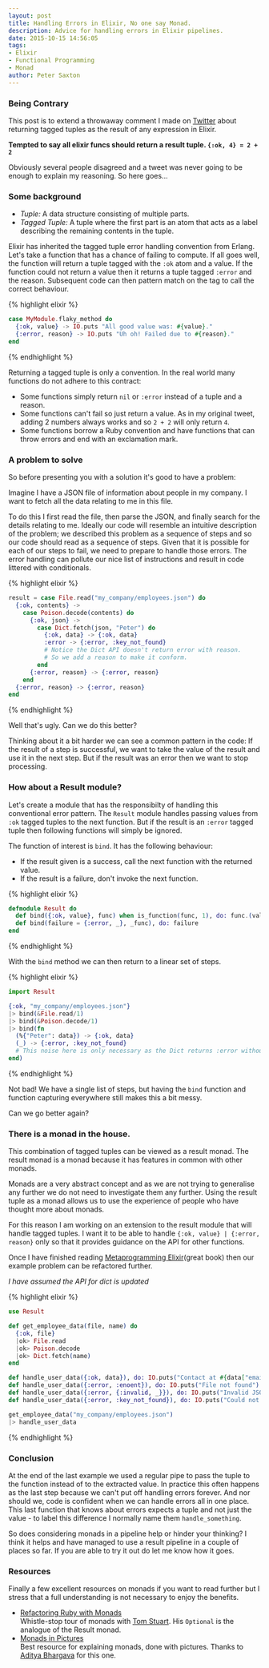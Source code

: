 ```yaml
---
layout: post
title: Handling Errors in Elixir, No one say Monad.
description: Advice for handling errors in Elixir pipelines.
date: 2015-10-15 14:56:05
tags:
- Elixir
- Functional Programming
- Monad
author: Peter Saxton
---
```


### Being Contrary

This post is to extend a throwaway comment I made on [Twitter](https://twitter.com/CrowdHailer/status/654202422416556032) about returning tagged tuples as the result of any expression in Elixir.

**Tempted to say all elixir funcs should return a result tuple. `{:ok, 4} = 2 + 2`**

Obviously several people disagreed and a tweet was never going to be enough to explain my reasoning.
So here goes...

### Some background

- *Tuple:* A data structure consisting of multiple parts.
- *Tagged Tuple:* A tuple where the first part is an atom that acts as a label describing the remaining contents in the tuple.

Elixir has inherited the tagged tuple error handling convention from Erlang.
Let's take a function that has a chance of failing to compute.
If all goes well, the function will return a tuple tagged with the `:ok` atom and a value.
If the function could not return a value then it returns a tuple tagged `:error` and the reason.
Subsequent code can then pattern match on the tag to call the correct behaviour.

{% highlight elixir %}
```elixir
case MyModule.flaky_method do
  {:ok, value} -> IO.puts "All good value was: #{value}."
  {:error, reason} -> IO.puts "Uh oh! Failed due to #{reason}."
end
```
{% endhighlight %}

Returning a tagged tuple is only a convention.
In the real world many functions do not adhere to this contract:

- Some functions simply return `nil` or `:error` instead of a tuple and a reason.
- Some functions can't fail so just return a value. As in my original tweet, adding 2 numbers always works and so `2 + 2` will only return `4`.
- Some functions borrow a Ruby convention and have functions that can throw errors and end with an exclamation mark.

### A problem to solve

So before presenting you with a solution it's good to have a problem:

Imagine I have a JSON file of information about people in my company.
I want to fetch all the data relating to me in this file.

To do this I first read the file, then parse the JSON, and finally search for the details relating to me.
Ideally our code will resemble an intuitive description of the problem; we described this problem as a sequence of steps and so our code should read as a sequence of steps.
Given that it is possible for each of our steps to fail, we need to prepare to handle those errors. The error handling can pollute our nice list of instructions and result in code littered with conditionals.

{% highlight elixir %}
```elixir
result = case File.read("my_company/employees.json") do
  {:ok, contents} ->
    case Poison.decode(contents) do
      {:ok, json} ->
        case Dict.fetch(json, "Peter") do
          {:ok, data} -> {:ok, data}
          :error -> {:error, :key_not_found}
          # Notice the Dict API doesn't return error with reason.
          # So we add a reason to make it conform.
        end
      {:error, reason} -> {:error, reason}
    end
  {:error, reason} -> {:error, reason}
end
```
{% endhighlight %}

Well that's ugly. Can we do this better?

Thinking about it a bit harder we can see a common pattern in the code:
If the result of a step is successful, we want to take the value of the result and use it in the next step.
But if the result was an error then we want to stop processing.

### How about a Result module?

Let's create a module that has the responsibilty of handling this conventional error pattern.
The `Result` module handles passing values from `:ok` tagged tuples to the next function.
But if the result is an `:error` tagged tuple then following functions will simply be ignored.

The function of interest is `bind`.
It has the following behaviour:

- If the result given is a success, call the next function with the returned value.
- If the result is a failure, don't invoke the next function.

{% highlight elixir %}
```elixir
defmodule Result do
  def bind({:ok, value}, func) when is_function(func, 1), do: func.(value)
  def bind(failure = {:error, _}, _func), do: failure
end
```
{% endhighlight %}

With the `bind` method we can then return to a linear set of steps.

{% highlight elixir %}
```elixir
import Result

{:ok, "my_company/employees.json"}
|> bind(&File.read/1)
|> bind(&Poison.decode/1)
|> bind(fn
  (%{"Peter": data}) -> {:ok, data}
  (_) -> {:error, :key_not_found}
  # This noise here is only necessary as the Dict returns :error without a reason
end)
```
{% endhighlight %}

Not bad! We have a single list of steps, but having the `bind` function and function capturing everywhere still makes this a bit messy.

Can we go better again?

### There is a monad in the house.

This combination of tagged tuples can be viewed as a result monad. The result monad is a monad because it has features in common with other monads.

Monads are a very abstract concept and as we are not trying to generalise any further we do not need to investigate them any further.
Using the result tuple as a monad allows us to use the experience of people who have thought more about monads.

For this reason I am working on an extension to the result module that will handle tagged tuples.
I want it to be able to handle `{:ok, value} | {:error, reason}` only so that it provides guidance on the API for other functions.

Once I have finished reading [Metaprogramming Elixir](https://pragprog.com/book/cmelixir/metaprogramming-elixir)(great book) then our example problem can be refactored further.

*I have assumed the API for dict is updated*

{% highlight elixir %}
```elixir
use Result

def get_employee_data(file, name) do
  {:ok, file}
  |ok> File.read
  |ok> Poison.decode
  |ok> Dict.fetch(name)
end

def handle_user_data({:ok, data}), do: IO.puts("Contact at #{data["email"]}")
def handle_user_data({:error, :enoent}), do: IO.puts("File not found")
def handle_user_data({:error, {:invalid, _}}), do: IO.puts("Invalid JSON")
def handle_user_data({:error, :key_not_found}), do: IO.puts("Could not find employee")

get_employee_data("my_company/employees.json")
|> handle_user_data
```
{% endhighlight %}

### Conclusion

At the end of the last example we used a regular pipe to pass the tuple to the function instead of to the extracted value.
In practice this often happens as the last step because we can't put off handling errors forever.
And nor should we, code is confident when we can handle errors all in one place.
This last function that knows about errors expects a tuple and not just the value  - to label this difference I normally name them `handle_something`.

So does considering monads in a pipeline help or hinder your thinking?
I think it helps and have managed to use a result pipeline in a couple of places so far.
If you are able to try it out do let me know how it goes.

### Resources
Finally a few excellent resources on monads if you want to read further but I stress that a full understanding is not necessary to enjoy the benefits.

- [Refactoring Ruby with Monads](https://www.youtube.com/watch?v=J1jYlPtkrqQ)  
  Whistle-stop tour of monads with [Tom Stuart](https://twitter.com/tomstuart). His `Optional` is the analogue of the Result monad.
- [Monads in Pictures](http://adit.io/posts/2013-04-17-functors,_applicatives,_and_monads_in_pictures.html)  
  Best resource for explaining monads, done with pictures. Thanks to [Aditya Bhargava](https://twitter.com/_egonschiele) for this one.
